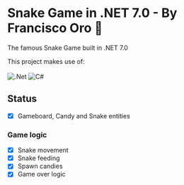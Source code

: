 # Snake Game in .NET 7.0 - By Francisco Oro 🏑
The famous Snake Game built in .NET 7.0

This project makes use of: <br><br>
![.Net](https://img.shields.io/badge/.NET-5C2D91?style=for-the-badge&logo=.net&logoColor=white)
![C#](https://img.shields.io/badge/c%23-%23239120.svg?style=for-the-badge&logo=c-sharp&logoColor=white)

## Status
- [x] Gameboard, Candy and Snake entities
### Game logic
- [x] Snake movement
- [x] Snake feeding
- [x] Spawn candies
- [x] Game over logic  
